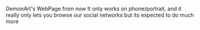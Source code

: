 DemonArt's WebPage 
from now It only works on phone/portrait,
and it really only lets you browse our social networks
but its expected to do much more
